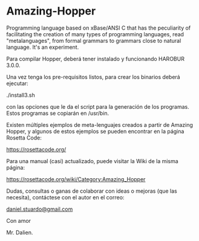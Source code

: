 # Amazing-Hopper
Programming language based on xBase/ANSI C that has the peculiarity of facilitating the creation of many types of programming languages, read "metalanguages", from formal grammars to grammars close to natural language. It's an experiment.

Para compilar Hopper, deberá tener instalado y funcionando HAROBUR 3.0.0.

Una vez tenga los pre-requisitos listos, para crear los binarios deberá ejecutar:

  ./install3.sh

con las opciones que le da el script para la generación de los programas. Estos programas se copiarán en /usr/bin.

Existen múltiples ejemplos de meta-lenguajes creados a partir de Amazing Hopper, y algunos de estos ejemplos se pueden encontrar en la página Rosetta Code:

 https://rosettacode.org/

Para una manual (casi) actualizado, puede visitar la Wiki de la misma página:

 https://rosettacode.org/wiki/Category:Amazing_Hopper

Dudas, consultas o ganas de colaborar con ideas o mejoras (que las necesita), contáctese con el autor en el correo:

daniel.stuardo@gmail.com

Con amor

Mr. Dalien.
